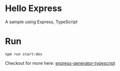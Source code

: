 # Hello Express
A sample using Express, TypeScript

# Run

```
npm run start:dev
```

Checkout for more here: [express-generator-typescript](https://www.npmjs.com/package/express-generator-typescript)
